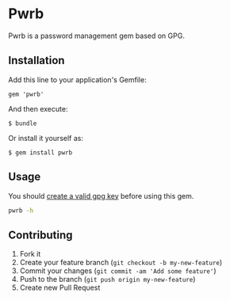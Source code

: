 # Pwrb

Pwrb is a password management gem based on GPG.

## Installation

Add this line to your application's Gemfile:

    gem 'pwrb'

And then execute:

    $ bundle

Or install it yourself as:

    $ gem install pwrb

## Usage

You should [create a valid gpg key](http://www.dewinter.com/gnupg_howto/english/GPGMiniHowto-3.html#ss3.1) before using this gem. 

``` sh
pwrb -h
```

## Contributing

1. Fork it
2. Create your feature branch (`git checkout -b my-new-feature`)
3. Commit your changes (`git commit -am 'Add some feature'`)
4. Push to the branch (`git push origin my-new-feature`)
5. Create new Pull Request
